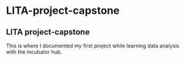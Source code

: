 # LITA-project-capstone
## LITA project-capstone
This is where I documented my first project while learning data analysis with the incubator hub.
